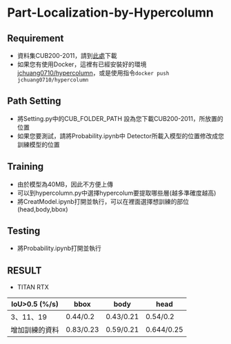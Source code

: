 # Part-Localization-by-Hypercolumn

## Requirement
* 資料集CUB200-2011，請到[此處](http://www.vision.caltech.edu/visipedia/CUB-200-2011.html)下載
* 如果您有使用Docker，這裡有已經安裝好的環境[jchuang0710/hypercolumn](https://hub.docker.com/repository/docker/jchuang0710/hypercolumn)，或是使用指令`docker push jchuang0710/hypercolumn`
## Path Setting
* 將Setting.py中的CUB_FOLDER_PATH 設為您下載CUB200-2011，所放置的位置
* 如果您要測試，請將Probability.ipynb中 Detector所載入模型的位置修改成您訓練模型的位置
## Training
* 由於模型為40MB，因此不方便上傳
* 可以到hypercolumn.py中選擇hypercolum要提取哪些層(越多準確度越高)
* 將CreatModel.ipynb打開並執行，可以在裡面選擇想訓練的部位(head,body,bbox)
## Testing
* 將Probability.ipynb打開並執行
## RESULT
 * TITAN RTX
 
|IoU>0.5 (%/s)|bbox|body|head|
|----------|----|-----|----|
|3、11、19|0.44/0.2|0.43/0.21|0.54/0.2|
|增加訓練的資料|0.83/0.23|0.59/0.21|0.644/0.25|
